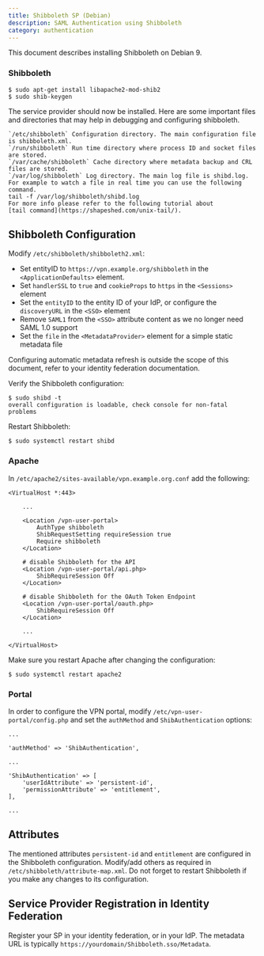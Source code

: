```yaml
---
title: Shibboleth SP (Debian)
description: SAML Authentication using Shibboleth
category: authentication
---
```


This document describes installing Shibboleth on Debian 9.

### Shibboleth

    $ sudo apt-get install libapache2-mod-shib2
    $ sudo shib-keygen

The service provider should now be installed. Here are some important files
and directories that may help in debugging and configuring shibboleth.

    `/etc/shibboleth` Configuration directory. The main configuration file
    is shibboleth.xml.
    `/run/shibboleth` Run time directory where process ID and socket files
    are stored.
    `/var/cache/shibboleth` Cache directory where metadata backup and CRL
    files are stored.
    `/var/log/shibboleth` Log directory. The main log file is shibd.log.
    For example to watch a file in real time you can use the following command.
    tail -f /var/log/shibboleth/shibd.log
    For more info please refer to the following tutorial about
    [tail command](https://shapeshed.com/unix-tail/).

## Shibboleth Configuration

Modify `/etc/shibboleth/shibboleth2.xml`:

* Set entityID to `https://vpn.example.org/shibboleth` in the
  `<ApplicationDefaults>` element.
* Set `handlerSSL` to `true` and `cookieProps` to `https` in the `<Sessions>`
  element
* Set the `entityID` to the entity ID of your IdP, or configure the
  `discoveryURL` in the `<SSO>` element
* Remove `SAML1` from the `<SSO>` attribute content as we no longer need SAML
  1.0 support
* Set the `file` in the `<MetadataProvider>` element for a simple static
  metadata file

Configuring automatic metadata refresh is outside the scope of this document,
refer to your identity federation documentation.

Verify the Shibboleth configuration:

    $ sudo shibd -t
    overall configuration is loadable, check console for non-fatal problems

Restart Shibboleth:

    $ sudo systemctl restart shibd

### Apache

In `/etc/apache2/sites-available/vpn.example.org.conf` add the following:

    <VirtualHost *:443>

        ...

        <Location /vpn-user-portal>
            AuthType shibboleth
            ShibRequestSetting requireSession true
            Require shibboleth
        </Location>

        # disable Shibboleth for the API
        <Location /vpn-user-portal/api.php>
            ShibRequireSession Off
        </Location>

        # disable Shibboleth for the OAuth Token Endpoint
        <Location /vpn-user-portal/oauth.php>
            ShibRequireSession Off
        </Location>

        ...

    </VirtualHost>

Make sure you restart Apache after changing the configuration:

    $ sudo systemctl restart apache2

### Portal

In order to configure the VPN portal, modify `/etc/vpn-user-portal/config.php`
and set the `authMethod` and `ShibAuthentication` options:

    ...

    'authMethod' => 'ShibAuthentication',

    ...

    'ShibAuthentication' => [
        'userIdAttribute' => 'persistent-id',
        'permissionAttribute' => 'entitlement',
    ],

    ...

## Attributes

The mentioned attributes `persistent-id` and `entitlement` are configured in
the Shibboleth configuration. Modify/add others as required in
`/etc/shibboleth/attribute-map.xml`. Do not forget to restart Shibboleth if
you make any changes to its configuration.

## Service Provider Registration in Identity Federation

Register your SP in your identity federation, or in your IdP. The
metadata URL is typically `https://yourdomain/Shibboleth.sso/Metadata`.